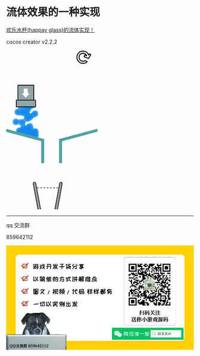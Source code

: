 
# 流体效果的一种实现

[欢乐水杯(happay glass)的流体实现！](https://mp.weixin.qq.com/s/8Kz0l46YWxcx6cLukAnt9w)  

cocos creator v2.2.2 

![](./../img/water.gif) 


---

qq 交流群

859642112

![](./../img/about.jpg)